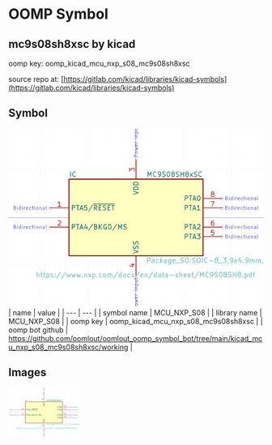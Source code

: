 # OOMP Symbol  
## mc9s08sh8xsc  by kicad  
  
oomp key: oomp_kicad_mcu_nxp_s08_mc9s08sh8xsc  
  
source repo at: [https://gitlab.com/kicad/libraries/kicad-symbols](https://gitlab.com/kicad/libraries/kicad-symbols)  
## Symbol  
  
[![working.png](working_600.png)](working.png)  
| name | value | 
| --- | --- | 
| symbol name | MCU_NXP_S08 | 
| library name | MCU_NXP_S08 | 
| oomp key | oomp_kicad_mcu_nxp_s08_mc9s08sh8xsc | 
| oomp bot github | https://github.com/oomlout/oomlout_oomp_symbol_bot/tree/main/kicad_mcu_nxp_s08_mc9s08sh8xsc/working | 
## Images  
  
[![working.png](working_140.png)](working.png)  
